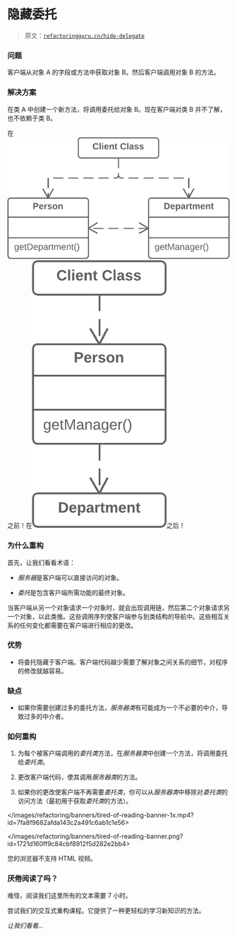 # 隐藏委托

> 原文：[`refactoringguru.cn/hide-delegate`](https://refactoringguru.cn/hide-delegate)

### 问题

客户端从对象 A 的字段或方法中获取对象 B。然后客户端调用对象 B 的方法。

### 解决方案

在类 A 中创建一个新方法，将调用委托给对象 B。现在客户端对类 B 并不了解，也不依赖于类 B。

在![Hide Delegate - Before](img/0e3d0cfd7c90197dc21759d9324a7931.png)之前！在![Hide Delegate - After](img/604f24e39e5d58b3b5bdcff7872367ea.png)之后！

### 为什么重构

首先，让我们看看术语：

+   *服务器*是客户端可以直接访问的对象。

+   *委托*是包含客户端所需功能的最终对象。

当客户端从另一个对象请求一个对象时，就会出现调用链，然后第二个对象请求另一个对象，以此类推。这些调用序列使客户端参与到类结构的导航中。这些相互关系的任何变化都需要在客户端进行相应的更改。

### 优势

+   将委托隐藏于客户端。客户端代码越少需要了解对象之间关系的细节，对程序的修改就越容易。

### 缺点

+   如果你需要创建过多的委托方法，*服务器类*有可能成为一个不必要的中介，导致过多的中介者。

### 如何重构

1.  为每个被客户端调用的*委托类*方法，在*服务器类*中创建一个方法，将调用委托给*委托类*。

1.  更改客户端代码，使其调用*服务器类*的方法。

1.  如果你的更改使客户端不再需要*委托类*，你可以从*服务器类*中移除对*委托类*的访问方法（最初用于获取*委托类*的方法）。

</images/refactoring/banners/tired-of-reading-banner-1x.mp4?id=7fa8f9682afda143c2a491c6ab1c1e56>

</images/refactoring/banners/tired-of-reading-banner.png?id=1721d160ff9c84cbf8912f5d282e2bb4>

您的浏览器不支持 HTML 视频。

### 厌倦阅读了吗？

难怪，阅读我们这里所有的文本需要 7 小时。

尝试我们的交互式重构课程。它提供了一种更轻松的学习新知识的方法。

*让我们看看…*
